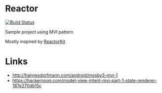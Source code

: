 # Reactor

[![Build Status](https://travis-ci.org/juliendn/Reactor.svg?branch=master)](https://travis-ci.org/juliendn/Reactor)

Sample project using MVI pattern

Mostly inspired by [ReactorKit](https://github.com/ReactorKit/ReactorKit)

# Links

 * http://hannesdorfmann.com/android/mosby3-mvi-1
 * https://hackernoon.com/model-view-intent-mvi-part-1-state-renderer-187e270db15c
